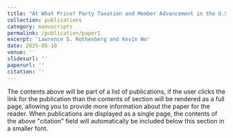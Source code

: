 ```yaml
---
title: "At What Price? Party Taxation and Member Advancement in the U.S. House"
collection: publications
category: manuscripts
permalink: /publication/paper1
excerpt: 'Lawrence S. Rothenberg and Kevin Wu'
date: 2025-05-10
venue: ''
slidesurl: ''
paperurl: ''
citation: ''
---
```

The contents above will be part of a list of publications, if the user clicks the link for the publication than the contents of section will be rendered as a full page, allowing you to provide more information about the paper for the reader. When publications are displayed as a single page, the contents of the above "citation" field will automatically be included below this section in a smaller font.
